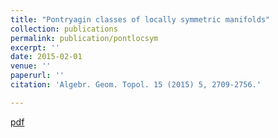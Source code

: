 ```yaml
---
title: "Pontryagin classes of locally symmetric manifolds"
collection: publications
permalink: publication/pontlocsym
excerpt: ''
date: 2015-02-01
venue: ''
paperurl: ''
citation: 'Algebr. Geom. Topol. 15 (2015) 5, 2709-2756.'

---
```


[pdf](http://bena-tshishiku.github.io/files/pontlocsym.pdf)
